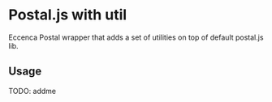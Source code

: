 # Postal.js with util

Eccenca Postal wrapper that adds a set of utilities on top of default postal.js lib.

## Usage

TODO: addme
